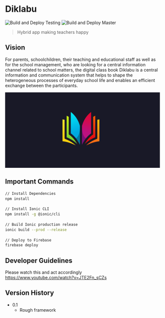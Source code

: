 # Diklabu

![Build and Deploy Testing](https://github.com/jamaty/diklabu/workflows/Build%20and%20Deploy%20Testing/badge.svg)
![Build and Deploy Master](https://github.com/jamaty/diklabu/workflows/Build%20and%20Deploy%20Master/badge.svg)

> Hybrid app making teachers happy

## Vision

For parents, schoolchildren, their teaching and educational staff as well as for the school management, who are looking for a central information channel related to school matters, the digital class book Diklabu is a central information and communication system that helps to shape the heterogeneous processes of everyday school life and enables an efficient exchange between the participants.

![Splash Image](resources/teaser.png)

## Important Commands

```sh
// Install Dependencies
npm install

// Install Ionic CLI
npm install -g @ionic/cli

// Build Ionic production release
ionic build --prod --release

// Deploy to Firebase
firebase deploy
```

## Developer Guidelines

Please watch this and act accordingly<br>
https://www.youtube.com/watch?v=JTE2Fn_sCZs

## Version History

- 0.1
  - Rough framework
